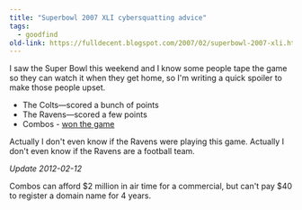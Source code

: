 ```yaml
---
title: "Superbowl 2007 XLI cybersquatting advice"
tags: 
  - goodfind	
old-link: https://fulldecent.blogspot.com/2007/02/superbowl-2007-xli.html
---
```


I saw the Super Bowl this weekend and I know some people tape the game so they can watch it when they get home, so I'm writing a quick spoiler to make those people upset.

* The Colts—scored a bunch of points
* The Ravens—scored a few points
* Combos - <a href="https://www.man-mom.com/Video.aspx">won the game</a>

Actually I don't even know if the Ravens were playing this game. Actually I don't even know if the Ravens are a football team.

*Update 2012-02-12*

Combos can afford \$2 million in air time for a commercial, but can't pay \$40 to register a domain name for 4 years.